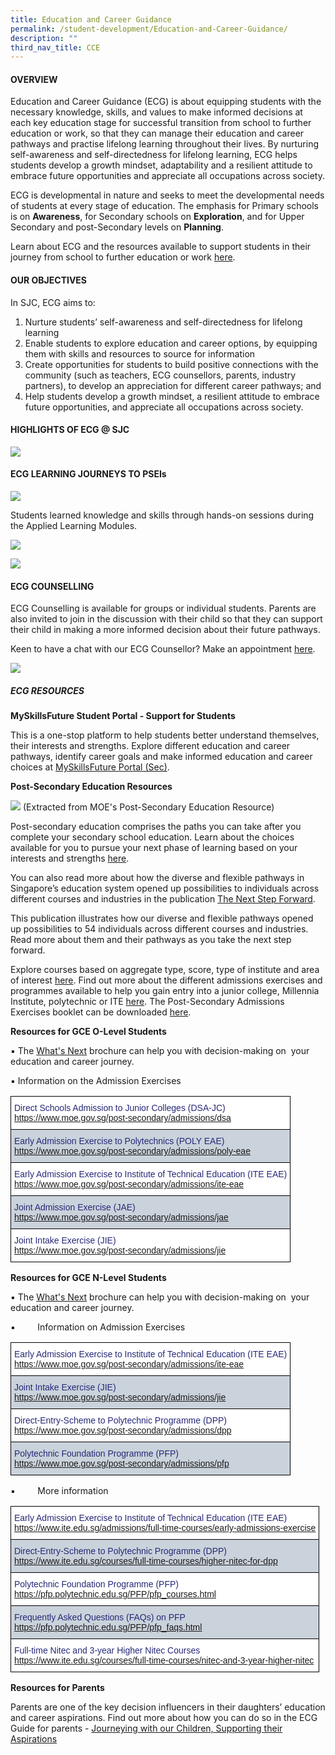 ```yaml
---
title: Education and Career Guidance
permalink: /student-development/Education-and-Career-Guidance/
description: ""
third_nav_title: CCE
---
```

#### **OVERVIEW**

Education and Career Guidance (ECG) is about equipping students with the necessary knowledge, skills, and values to make informed decisions at each key education stage for successful transition from school to further education or work, so that they can manage their education and career pathways and practise lifelong learning throughout their lives.&nbsp;By nurturing self-awareness and self-directedness for lifelong learning, ECG helps students develop a growth mindset, adaptability and a resilient attitude to embrace future opportunities and appreciate all occupations across society.

ECG is developmental in nature and seeks to meet the developmental needs of students at every stage of education. The emphasis for Primary schools is on&nbsp;**Awareness**, for Secondary schools on&nbsp;**Exploration**, and for Upper Secondary and post-Secondary levels on&nbsp;**Planning**.

Learn about ECG and the resources available to support students in their journey from school to further education or work&nbsp;[here](https://www.moe.gov.sg/education-in-sg/our-programmes/education-and-career-guidance/overview).

#### **OUR OBJECTIVES**
In SJC, ECG aims to:  
      
1.  Nurture students’ self-awareness and self-directedness for lifelong learning
2.  Enable students to explore education and career options, by equipping them with skills and resources to source for information   
3.  Create opportunities for students to build positive connections with the community (such as teachers, ECG counsellors, parents, industry partners), to develop an appreciation for different career pathways; and    
4.  Help students develop a growth mindset, a resilient attitude to embrace future opportunities, and appreciate all occupations across society.

#### **HIGHLIGHTS OF ECG @ SJC**
![](/images/Student%20Development/Education%20and%20Career%20Guidance/ecg.png)

#### **ECG LEARNING JOURNEYS TO PSEIs**

![](/images/Student%20Development/Education%20and%20Career%20Guidance/E1.png)

Students learned knowledge and skills through hands-on sessions during the Applied Learning Modules.

![](/images/Student%20Development/Education%20and%20Career%20Guidance/E2.png)

![](/images/Student%20Development/Education%20and%20Career%20Guidance/E3.png)


#### **ECG COUNSELLING**

ECG Counselling is available for groups or individual students. Parents are also invited to join in the discussion with their child so that they can support their child in making a more informed decision about their future pathways.

Keen to have a chat with our ECG Counsellor? Make an appointment [here](https://go.gov.sg/sjcecg).

![](/images/Student%20Development/Education%20and%20Career%20Guidance/ecgposter.png)

  
##### **ECG RESOURCES**

**MySkillsFuture Student Portal - Support for Students**
    
This is a one-stop platform to help students better understand themselves, their interests and strengths. Explore different education and career pathways, identify career goals and make informed education and career choices at&nbsp;[MySkillsFuture Portal (Sec)](https://www.myskillsfuture.gov.sg/content/student/en/secondary.html).

**Post-Secondary Education Resources**

![](/images/Student%20Development/Education%20and%20Career%20Guidance/E5.jpg)
(Extracted from MOE's Post-Secondary Education Resource)
    
Post-secondary education comprises the paths you can take after you complete your secondary school education. Learn about the choices available for you to pursue your next phase of learning based on your interests and strengths&nbsp;[here](https://www.moe.gov.sg/post-secondary).

You can also read more about how the diverse and flexible pathways in  Singapore’s education system opened up possibilities to individuals across different courses and industries in the publication&nbsp;[The Next Step Forward](https://www.moe.gov.sg/-/media/files/programmes/ecg/moe_the_next_step_forward.ashx?la=en&amp;hash=861D380E656F90365A6CB50CB53383232AEF1972).

This publication illustrates how our diverse and flexible pathways opened up possibilities to 54 individuals across different courses and industries. Read more about them and their pathways as you take the next step forward.

Explore courses based on aggregate type, score, type of institute and area of interest&nbsp;[here](https://www.moe.gov.sg/coursefinder). Find out more about the different admissions exercises and programmes available to help you gain entry into a junior college, Millennia Institute, polytechnic or ITE&nbsp;[here](https://www.moe.gov.sg/post-secondary/admissions). The Post-Secondary Admissions Exercises booklet can be downloaded&nbsp;[here](https://www.moe.gov.sg/-/media/files/post-secondary/a-guide-to-post-secondary-admissions-exercises.ashx?la=en&amp;hash=F15DCC9D15010CE2A19C4FD41802811F331C7881).

**Resources for GCE O-Level Students**

▪ The [What's Next](https://www.moe.gov.sg/-/media/files/programmes/ecg/whats-next-n-level.ashx) brochure can help you with decision-making on&nbsp; your education and career journey.

▪ Information on the Admission Exercises

<style type="text/css">
.tg  {border-collapse:collapse;border-spacing:0;}
.tg td{border-color:black;border-style:solid;border-width:1px;font-family:Arial, sans-serif;font-size:18px;
  overflow:hidden;padding:10px 5px;word-break:normal;}
.tg th{border-color:black;border-style:solid;border-width:1px;font-family:Arial, sans-serif;font-size:18px;
  font-weight:normal;overflow:hidden;padding:10px 5px;word-break:normal;}
.tg .tg-2n9k{background-color:#FFF;color:#262877;text-align:left;vertical-align:top}
.tg .tg-ftj8{background-color:#CAD2DB;color:#262877;text-align:left;vertical-align:top}
</style>
<table class="tg">
<thead>
  <tr>
    <th class="tg-2n9k">Direct Schools Admission to Junior Colleges (DSA-JC)<br><a href="https://www.moe.gov.sg/post-secondary/admissions/dsa">https://www.moe.gov.sg/post-secondary/admissions/dsa</a></th>
  </tr>
</thead>
<tbody>
  <tr>
    <td class="tg-ftj8">Early Admission Exercise to Polytechnics (POLY EAE)<br><a href="https://www.moe.gov.sg/post-secondary/admissions/poly-eae">https://www.moe.gov.sg/post-secondary/admissions/poly-eae</a></td>
  </tr>
  <tr>
    <td class="tg-2n9k">Early Admission Exercise to Institute of Technical Education (ITE EAE)<br><a href="https://www.moe.gov.sg/post-secondary/admissions/ite-eae">https://www.moe.gov.sg/post-secondary/admissions/ite-eae</a></td>
  </tr>
  <tr>
    <td class="tg-ftj8">Joint Admission Exercise (JAE)<br><a href="https://www.moe.gov.sg/post-secondary/admissions/jae">https://www.moe.gov.sg/post-secondary/admissions/jae</a></td>
  </tr>
  <tr>
    <td class="tg-2n9k">Joint Intake Exercise (JIE)<br><a href="https://www.moe.gov.sg/post-secondary/admissions/jie">https://www.moe.gov.sg/post-secondary/admissions/jie</a></td>
  </tr>
</tbody>
</table>

**Resources for GCE N-Level Students**  

▪ The [What's Next](https://www.moe.gov.sg/-/media/files/programmes/ecg/whats-next-n-level.ashx) brochure can help you with decision-making on&nbsp; your education and career journey.

▪&nbsp;&nbsp;&nbsp;&nbsp;&nbsp;&nbsp;&nbsp;&nbsp;&nbsp;Information on Admission Exercises

<style type="text/css">
.tg  {border-collapse:collapse;border-spacing:0;}
.tg td{border-color:black;border-style:solid;border-width:1px;font-family:Arial, sans-serif;font-size:14px;
  overflow:hidden;padding:10px 5px;word-break:normal;}
.tg th{border-color:black;border-style:solid;border-width:1px;font-family:Arial, sans-serif;font-size:14px;
  font-weight:normal;overflow:hidden;padding:10px 5px;word-break:normal;}
.tg .tg-2n9k{background-color:#FFF;color:#262877;text-align:left;vertical-align:top}
.tg .tg-ftj8{background-color:#CAD2DB;color:#262877;text-align:left;vertical-align:top}
</style>
<table class="tg">
<thead>
  <tr>
    <th class="tg-2n9k">Early Admission Exercise to Institute of Technical Education (ITE EAE)<br><a href="https://www.moe.gov.sg/post-secondary/admissions/ite-eae">https://www.moe.gov.sg/post-secondary/admissions/ite-eae</a></th>
  </tr>
</thead>
<tbody>
  <tr>
    <td class="tg-ftj8">Joint Intake Exercise (JIE)<br><a href="https://www.moe.gov.sg/post-secondary/admissions/jie">https://www.moe.gov.sg/post-secondary/admissions/jie</a></td>
  </tr>
  <tr>
    <td class="tg-2n9k">Direct-Entry-Scheme to Polytechnic Programme (DPP)<br><a href="https://www.moe.gov.sg/post-secondary/admissions/dpp">https://www.moe.gov.sg/post-secondary/admissions/dpp</a></td>
  </tr>
  <tr>
    <td class="tg-ftj8">Polytechnic Foundation Programme (PFP)<br><a href="https://www.moe.gov.sg/post-secondary/admissions/pfp">https://www.moe.gov.sg/post-secondary/admissions/pfp</a></td>
  </tr>
</tbody>
</table>

▪&nbsp; &nbsp; &nbsp; &nbsp; &nbsp;More information

<style type="text/css">
.tg  {border-collapse:collapse;border-spacing:0;}
.tg td{border-color:black;border-style:solid;border-width:1px;font-family:Arial, sans-serif;font-size:14px;
  overflow:hidden;padding:10px 5px;word-break:normal;}
.tg th{border-color:black;border-style:solid;border-width:1px;font-family:Arial, sans-serif;font-size:14px;
  font-weight:normal;overflow:hidden;padding:10px 5px;word-break:normal;}
.tg .tg-2n9k{background-color:#FFF;color:#262877;text-align:left;vertical-align:top}
.tg .tg-ftj8{background-color:#CAD2DB;color:#262877;text-align:left;vertical-align:top}
</style>
<table class="tg">
<thead>
  <tr>
    <th class="tg-2n9k">Early Admission Exercise to Institute of Technical Education (ITE EAE)<br><a href="https://www.ite.edu.sg/admissions/full-time-courses/early-admissions-exercise">https://www.ite.edu.sg/admissions/full-time-courses/early-admissions-exercise</a>  </th>
  </tr>
</thead>
<tbody>
  <tr>
    <td class="tg-ftj8">Direct-Entry-Scheme to Polytechnic Programme (DPP)<br><a href="https://www.ite.edu.sg/courses/full-time-courses/higher-nitec-for-dpp">https://www.ite.edu.sg/courses/full-time-courses/higher-nitec-for-dpp</a></td>
  </tr>
  <tr>
    <td class="tg-2n9k">Polytechnic Foundation Programme (PFP)<br><a href="https://pfp.polytechnic.edu.sg/PFP/pfp_courses.html">https://pfp.polytechnic.edu.sg/PFP/pfp_courses.html</a></td>
  </tr>
  <tr>
    <td class="tg-ftj8">Frequently Asked Questions (FAQs) on PFP<br><a href="https://pfp.polytechnic.edu.sg/PFP/pfp_faqs.html">https://pfp.polytechnic.edu.sg/PFP/pfp_faqs.html</a></td>
  </tr>
  <tr>
    <td class="tg-2n9k">Full-time Nitec and 3-year Higher Nitec Courses<br><a href="https://www.ite.edu.sg/courses/full-time-courses/nitec-and-3-year-higher-nitec">https://www.ite.edu.sg/courses/full-time-courses/nitec-and-3-year-higher-nitec</a></td>
  </tr>
</tbody>
</table>

**Resources for Parents**

Parents are&nbsp;one&nbsp;of the key decision influencers in their daughters’ education and career aspirations. Find out more about how you can do so in the ECG Guide for parents - [Journeying with our Children, Supporting their Aspirations](https://www.moe.gov.sg/-/media/files/programmes/ecg/ecg-tips-for-parents.ashx)